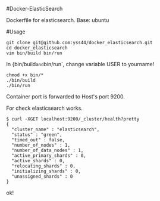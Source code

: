 #Docker-ElasticSearch

Dockerfile for elasticsearch.
Base: ubuntu

#Usage

```
git clone git@github.com:yss44/docker_elasticsearch.git
cd docker_elasticsearch
vim bin/build bin/run
```
In {bin/build` and `bin/run`, change variable USER to yourname!

```
chmod +x bin/*
./bin/build
./bin/run
```

Container port is forwarded to Host's port 9200.

For check elasticsearch works.

```
$ curl -XGET localhost:9200/_cluster/health?pretty
{
  "cluster_name" : "elasticsearch",
  "status" : "green",
  "timed_out" : false,
  "number_of_nodes" : 1,
  "number_of_data_nodes" : 1,
  "active_primary_shards" : 0,
  "active_shards" : 0,
  "relocating_shards" : 0,
  "initializing_shards" : 0,
  "unassigned_shards" : 0
}
```

ok!

